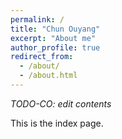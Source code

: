 ```yaml
---
permalink: /
title: "Chun Ouyang"
excerpt: "About me"
author_profile: true
redirect_from: 
  - /about/
  - /about.html
---
```


*TODO-CO: edit contents*

This is the index page.
